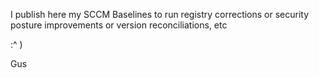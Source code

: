 I publish here my SCCM Baselines to run registry corrections or security posture improvements or version reconciliations, etc

:^ )

Gus
